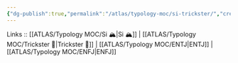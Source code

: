 ```yaml
---
{"dg-publish":true,"permalink":"/atlas/typology-moc/si-trickster/","created":"","updated":"2023-03-09T09:58:29.355+01:00"}
---
```


Links :: [[ATLAS/Typology MOC/Si 🏔️\|Si 🏔️]] | [[ATLAS/Typology MOC/Trickster 🤡\|Trickster 🤡]] | [[ATLAS/Typology MOC/ENTJ\|ENTJ]] | [[ATLAS/Typology MOC/ENFJ\|ENFJ]]